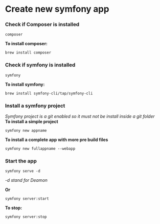 # Create new symfony app

### Check if Composer is installed

```shell
composer
```

**To install composer:**

```shell
brew install composer
```

### Check if symfony is installed

```shell
symfony
```

**To install symfony:**

```shell
brew install symfony-cli/tap/symfony-cli
```

### Install a symfony project

_Symfony project is a git enabled so it must not be install inside a git folder_
**To install a simple project**

```shell
symfony new appname
```

**To install a complete app with more pre build files**

```shell
symfony new fullappname --webapp
```

### Start the app

```shell
symfony serve -d
```

_-d stand for Deamon_

**Or**

```shell
symfony server:start
```

**To stop:**

```shell
symfony server:stop
```
